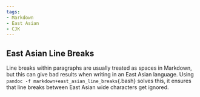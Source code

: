 ```yaml
---
tags:
- Markdown
- East Asian
- CJK
---
```


## East Asian Line Breaks

Line breaks within paragraphs are usually treated as spaces in Markdown,
but this can give bad results when writing in an East Asian language.
Using `pandoc -f markdown+east_asian_line_breaks`{.bash} solves this, it
ensures that line breaks between East Asian wide characters get ignored.
